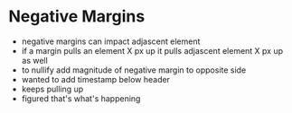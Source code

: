 # Negative Margins

- negative margins can impact adjascent element
- if a margin pulls an element X px up it pulls adjascent element X px up as well
- to nullify add magnitude of negative margin to opposite side
- wanted to add timestamp below header
- keeps pulling up
- figured that's what's happening
